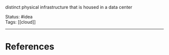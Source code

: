 distinct physical infrastructure that is housed in a data center

Status: #idea  
Tags: [[cloud]]  

---
# References